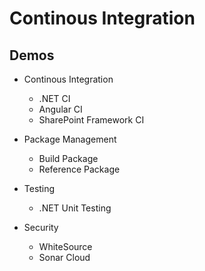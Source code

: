 # Continous Integration

## Demos

- Continous Integration

  - .NET CI
  - Angular CI
  - SharePoint Framework CI

- Package Management

  - Build Package
  - Reference Package

- Testing

  - .NET Unit Testing

- Security

  - WhiteSource
  - Sonar Cloud
